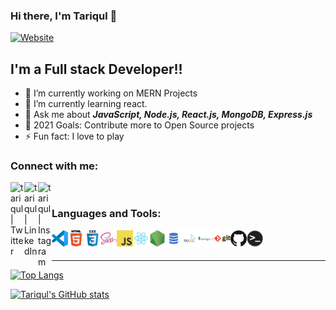 ### Hi there, I'm Tariqul 👋

[![Website](https://img.shields.io/website?label=tariqul10765.com&style=for-the-badge&url=https://www.facebook.com/tariqul10765/)](https://www.facebook.com/tariqul10765/)
<!-- [![Twitter Follow](https://img.shields.io/twitter/follow/tariqul10765?color=1DA1F2&logo=twitter&style=for-the-badge)](https://twitter.com/intent/follow?original_referer=https%3A%2F%2Fgithub.com%2FcodeSTACKr&screen_name=tariqul10765) -->

## I'm a Full stack Developer!!

- 🔭 I’m currently working on MERN Projects
- 🌱 I’m currently learning react.
- 💬 Ask me about ***JavaScript, Node.js, React.js, MongoDB, Express.js***
- 🥅 2021 Goals: Contribute more to Open Source projects
- ⚡ Fun fact: I love to play
<!-- - 👯 I’m looking to collaborate with other developer -->

### Connect with me:

<!-- [<img align="left" alt="tariqul.com" width="22px" src="https://raw.githubusercontent.com/iconic/open-iconic/master/svg/globe.svg" />][website] -->
<!-- [<img align="left" alt="tariqul | YouTube" width="22px" src="https://cdn.jsdelivr.net/npm/simple-icons@v3/icons/facebook.svg" />][facebook] -->
[<img align="left" alt="tariqul | Twitter" width="22px" src="https://cdn.jsdelivr.net/npm/simple-icons@v3/icons/twitter.svg" />][twitter]
[<img align="left" alt="tariqul | LinkedIn" width="22px" src="https://cdn.jsdelivr.net/npm/simple-icons@v3/icons/linkedin.svg" />][linkedin]
[<img align="left" alt="tariqul | Instagram" width="22px" src="https://cdn.jsdelivr.net/npm/simple-icons@v3/icons/instagram.svg" />][instagram]

<br />

### Languages and Tools:

<img align="left" alt="Visual Studio Code" width="26px" src="https://raw.githubusercontent.com/github/explore/80688e429a7d4ef2fca1e82350fe8e3517d3494d/topics/visual-studio-code/visual-studio-code.png" />
<img align="left" alt="HTML5" width="26px" src="https://raw.githubusercontent.com/github/explore/80688e429a7d4ef2fca1e82350fe8e3517d3494d/topics/html/html.png" />
<img align="left" alt="CSS3" width="26px" src="https://raw.githubusercontent.com/github/explore/80688e429a7d4ef2fca1e82350fe8e3517d3494d/topics/css/css.png" />
<img align="left" alt="Sass" width="26px" src="https://raw.githubusercontent.com/github/explore/80688e429a7d4ef2fca1e82350fe8e3517d3494d/topics/sass/sass.png" />
<img align="left" alt="JavaScript" width="26px" src="https://raw.githubusercontent.com/github/explore/80688e429a7d4ef2fca1e82350fe8e3517d3494d/topics/javascript/javascript.png" />
<img align="left" alt="React" width="26px" src="https://raw.githubusercontent.com/github/explore/80688e429a7d4ef2fca1e82350fe8e3517d3494d/topics/react/react.png" />
<img align="left" alt="Node.js" width="26px" src="https://raw.githubusercontent.com/github/explore/80688e429a7d4ef2fca1e82350fe8e3517d3494d/topics/nodejs/nodejs.png" />

<img align="left" alt="SQL" width="26px" src="https://raw.githubusercontent.com/github/explore/80688e429a7d4ef2fca1e82350fe8e3517d3494d/topics/sql/sql.png" />
<img align="left" alt="MySQL" width="26px" src="https://raw.githubusercontent.com/github/explore/80688e429a7d4ef2fca1e82350fe8e3517d3494d/topics/mysql/mysql.png" />
<img align="left" alt="MongoDB" width="26px" src="https://raw.githubusercontent.com/github/explore/80688e429a7d4ef2fca1e82350fe8e3517d3494d/topics/mongodb/mongodb.png" />
<img align="left" alt="Git" width="26px" src="https://raw.githubusercontent.com/github/explore/80688e429a7d4ef2fca1e82350fe8e3517d3494d/topics/git/git.png" />
<img align="left" alt="GitHub" width="26px" src="https://raw.githubusercontent.com/github/explore/78df643247d429f6cc873026c0622819ad797942/topics/github/github.png" />
<img align="left" alt="Terminal" width="26px" src="https://raw.githubusercontent.com/github/explore/80688e429a7d4ef2fca1e82350fe8e3517d3494d/topics/terminal/terminal.png" />

<br />
<br />

---

<!-- [website]: https://tariqul.com -->
[twitter]: https://twitter.com/Tariqul66070839
[facebook]: https://www.facebook.com/tariqul10765/
[instagram]: https://www.instagram.com/tariqul8698/
[linkedin]: https://www.linkedin.com/in/tariqul-fahim-028442205



[![Top Langs](https://github-readme-stats.vercel.app/api/top-langs/?username=tariqul10765&show_icons=true&theme=merko&layout=compact)](https://github.com/tariqul10765/github-readme-stats)

[![Tariqul's GitHub stats](https://github-readme-stats.vercel.app/api?username=tariqul10765&count_private=true&show_icons=true&theme=cobalt)](https://github.com/tariqul10765/github-readme-stats)

